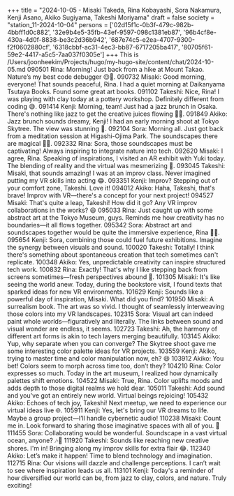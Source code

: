 +++
title = "2024-10-05 - Misaki Takeda, Rina Kobayashi, Sora Nakamura, Kenji Asano, Akiko Sugiyama, Takeshi Moriyama"
draft = false
society = "station_11-2024-10-04"
persons = ['02d15f1c-0b3f-479c-982b-4bbff1d0c882', '32e9b4e5-35fb-43ef-9597-098c1381eb87', '96b4cf8e-430a-4d0f-8838-be3c2d36b942', '687e74c5-e2ea-4707-9300-f2f0602880cf', '6318cbbf-ac31-4ec3-bb87-6717205ba417', '80705f61-59e2-4417-a5c5-7aa037f0305e']
+++
This is /Users/joonheekim/Projects/hugo/my-hugo-site/content/chat/2024-10-05.md
090501 Rina: Morning! Just back from a hike at Mount Takao. Nature’s my best code debugger 😌🍂.
090732 Misaki: Good morning, everyone! That sounds peaceful, Rina. I had a quiet morning at Daikanyama Tsutaya Books. Found some great art books.
091102 Takeshi: Nice, Rina! I was playing with clay today at a pottery workshop. Definitely different from coding 😅.
091414 Kenji: Morning, team! Just had a jazz brunch in Osaka. There's nothing like jazz to get the creative juices flowing 🎷🌞.
091849 Akiko: Jazz brunch sounds dreamy, Kenji! I had an early morning shoot at Tokyo Skytree. The view was stunning 🌅.
092104 Sora: Morning all. Just got back from a meditation session at Higashi-Ojima Park. The soundscapes there are magical 🌳🎶.
092332 Rina: Sora, those soundscapes must be captivating! Always inspiring to integrate nature into tech.
092620 Misaki: I agree, Rina. Speaking of inspirations, I visited an AR exhibit with Yuki today. The blending of reality and the virtual was mesmerizing 🌟.
093045 Takeshi: Misaki, that sounds amazing! I was at an improv class. Never imagined putting my VR skills into acting 😂.
093351 Kenji: Improv? Stepping out of your comfort zone, Takeshi. Love it!
094012 Akiko: Haha, Takeshi, that's brave! Improv with VR—there's a concept for your next project!
094527 Misaki: That's quite a leap, Takeshi! How did it go? Any VR improv collaborations in the works? 😄
095033 Rina: Just caught up with some abstract art at the Tokyo Museum, guys. Reminds me how creativity has no boundaries—it all flows together.
095342 Sora: Abstract art and soundscapes together would be quite the immersive experience, Rina 🎨🎵.
095654 Kenji: Sora, combining those could fuel future exhibitions. Imagine the synergy between visuals and sound.
100020 Takeshi: Totally! I think there's something about spontaneous creation that tech sometimes can't replicate.
100348 Akiko: Yes, unpredictable creativity can inspire structured tech work. 
100832 Rina: Exactly! That's why I like stepping back from screens sometimes—fresh perspectives abound 👀.
101305 Misaki: It's like seeing the world anew. Today, during the bookstore visit, I found texts that sparked ideas for new VR environments.
101629 Kenji: Sounds like a powerful day of inspiration, Misaki. What did you find?
101950 Misaki: A surrealism book. The art was so vivid. I thought of seamlessly interweaving those colors into my VR landscapes.
102315 Sora: Visual art can indeed paint whole worlds—figuratively and literally. The links between sound and visual wonder are endless, it seems.
102723 Takeshi: Ah, the harmony of different art forms is akin to tech layers merging beautifully. 
103145 Akiko: Yup, why separate when you can converge? The Skytree shoot gave me some interesting color palette ideas for VR projects.
103559 Kenji: Akiko, trying to master time and color manipulation now, eh? 😆
103912 Akiko: You bet! Colors seem to morph across time too, don’t they?
104210 Rina: Color expresses so much. Today in the art museum, I realized how dynamically palettes shift emotions.
104522 Misaki: True, Rina. Color uplifts moods and adds depth to those digital realms we hold dear.
105011 Takeshi: Add sound and you've got an entirely new world. Virtual beings rejoicing!
105432 Akiko: Echoes of tech joy, Takeshi! Next meetup, we need to experience our virtual ideas live 🌐.
105911 Kenji: Yes, let's bring our VR dreams to life. Maybe a group project—I’ll handle cybernetic audio!
110238 Misaki: Count me in. Look forward to sharing those imaginative spaces with all of you. 🌟
111455 Sora: Collaborating would be wonderful. Soundscape in a vast virtual ocean, anyone? 🎶🌊
111920 Takeshi: Sounds like reaching new creative shores. I'm in! Bringing along my improv skills for extra flair 😂.
112340 Akiko: Let’s make it happen! Time to blend technology and imagination. 
112715 Rina: Our visions will dazzle and challenge perceptions. I can’t wait to see where inspiration leads us all.
113101 Kenji: Today's a reminder of how diversified our world can be, from jazz to clay, colors, and nature. Truly exciting!
